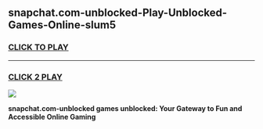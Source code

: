 
## snapchat.com-unblocked-Play-Unblocked-Games-Online-slum5
<h3>
<a href="https://premium76.site?title=snapchat.com-unblocked&ref=25A">CLICK TO PLAY</a></h3>
<hr>

<h3>
<a href="https://premium76.site?title=snapchat.com-unblocked&ref=25A">CLICK 2 PLAY</a>
  
</h3>

<a href="https://premium76.site?title=snapchat.com-unblocked&ref=25A"><img src="https://clearcache.store/games.png"></a>


**snapchat.com-unblocked games unblocked: Your Gateway to Fun and Accessible Online Gaming**
